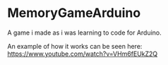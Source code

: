 # MemoryGameArduino
A game i made as i was learning to code for Arduino.

An example of how it works can be seen here: https://www.youtube.com/watch?v=VHm6fEUkZ2Q
